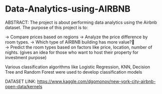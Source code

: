 # Data-Analytics-using-AIRBNB

ABSTRACT: The project is about performing data analytics using the Airbnb dataset. The purpose of this project is to:

-> Compare prices based on regions
-> Analyze the price difference by room types.
-> Which type of AIRBNB building  has more value?  
-> Predict the room types based on factors like price, location, number of nights. 
(gives an idea for those who want to host their property for investment purpose)

Various classification algorithms like Logistic Regression, KNN, Decision Tree and Random Forest were used to develop classification models

DATASET LINK: https://www.kaggle.com/dgomonov/new-york-city-airbnb-open-data/kernels
